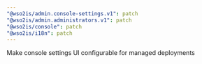 ```yaml
---
"@wso2is/admin.console-settings.v1": patch
"@wso2is/admin.administrators.v1": patch
"@wso2is/console": patch
"@wso2is/i18n": patch
---
```


Make console settings UI configurable for managed deployments
